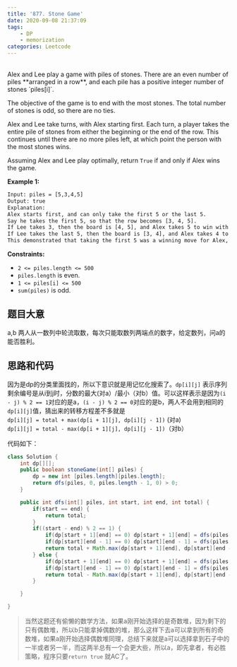 ```yaml
---
title: '877. Stone Game'
date: 2020-09-08 21:37:09
tags: 
    - DP
    - memorization
categories: Leetcode
---
```

</br>
<!--more -->
Alex and Lee play a game with piles of stones. There are an even number of piles **arranged in a row**, and each pile has a positive integer number of stones `piles[i]`.

The objective of the game is to end with the most stones. The total number of stones is odd, so there are no ties.

Alex and Lee take turns, with Alex starting first. Each turn, a player takes the entire pile of stones from either the beginning or the end of the row. This continues until there are no more piles left, at which point the person with the most stones wins.

Assuming Alex and Lee play optimally, return `True` if and only if Alex wins the game.
<!--more -->

**Example 1:**

``` txt
Input: piles = [5,3,4,5]
Output: true
Explanation:
Alex starts first, and can only take the first 5 or the last 5.
Say he takes the first 5, so that the row becomes [3, 4, 5].
If Lee takes 3, then the board is [4, 5], and Alex takes 5 to win with 10 points.
If Lee takes the last 5, then the board is [3, 4], and Alex takes 4 to win with 9 points.
This demonstrated that taking the first 5 was a winning move for Alex, so we return true.
```

**Constraints:**

- `2 <= piles.length <= 500`
- `piles.length` is even.
- `1 <= piles[i] <= 500`
- `sum(piles)` is odd.

## 题目大意

a,b 两人从一数列中轮流取数，每次只能取数列两端点的数字，给定数列，问a的能否胜利。

## 思路和代码

因为是dp的分类里面找的，所以下意识就是用记忆化搜索了。`dp[i][j]` 表示序列剩余编号是从i到j时，分数的最大(对a）/最小（对b）值。可以这样表示是因为`(i - j) % 2 == 1`对应的是a，`(i - j) % 2 == 0`对应的是b，两人不会用到相同的`dp[i][j]`值，猜出来的转移方程差不多就是  
`dp[i][j] = total + max(dp[i + 1][j], dp[i][j - 1])` (对a)  
`dp[i][j] = total - max(dp[i + 1][j], dp[i][j - 1])`（对b）

代码如下：

``` java
class Solution {
    int dp[][];
    public boolean stoneGame(int[] piles) {
        dp = new int [piles.length][piles.length];
        return dfs(piles, 0, piles.length - 1, 0) > 0;
    }

    public int dfs(int[] piles, int start, int end, int total) {
        if(start == end) {
            return total;
        }
        if((start - end) % 2 == 1) {
            if(dp[start + 1][end] == 0) dp[start + 1][end] = dfs(piles, start + 1, end, total + piles[start]);
            if(dp[start][end - 1] == 0) dp[start][end - 1] = dfs(piles, start, end - 1, total + piles[end]);
            return total + Math.max(dp[start + 1][end], dp[start][end - 1]);
        } else {
            if(dp[start + 1][end] == 0) dp[start + 1][end] = dfs(piles, start + 1, end, total -piles[start]);
            if(dp[start][end - 1] == 0) dp[start][end - 1] = dfs(piles, start, end - 1, total - piles[end]);
            return total - Math.max(dp[start + 1][end], dp[start][end - 1]);
        }

    }

}
```

> 当然这题还有偷懒的数学方法，如果a刚开始选择的是奇数堆，因为剩下的只有偶数堆，所以b只能拿掉偶数的堆，那么这样下去a可以拿到所有的奇数堆，如果a刚开始选择偶数堆同理，总结下来就是a可以选择拿到石子中的一半或者另一半，而这两半总有一个会更大些，所以a，即先拿者，有必胜策略，程序只要`return true` 就AC了。
